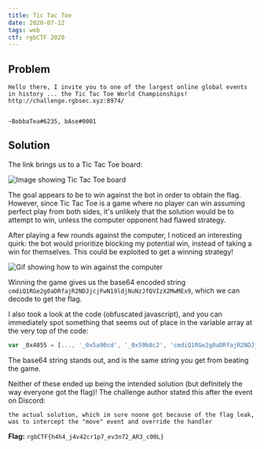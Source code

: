 ```yaml
---
title: Tic Tac Toe
date: 2020-07-12
tags: web
ctf: rgbCTF 2020
---
```

## Problem
```
Hello there, I invite you to one of the largest online global events in history ... the Tic Tac Toe World Championships!
http://challenge.rgbsec.xyz:8974/


~BobbaTea#6235, bAse#0001
```

## Solution
The link brings us to a Tic Tac Toe board:

![Image showing Tic Tac Toe board](files/TicTacToe.png)

The goal appears to be to win against the bot in order to obtain the flag. However, since Tic Tac Toe is a game where no player can win assuming perfect play from both sides, it's unlikely that the solution would be to attempt to win, unless the computer opponent had flawed strategy.

After playing a few rounds against the computer, I noticed an interesting quirk: the bot would prioritize blocking my potential win, instead of taking a win for themselves. This could be exploited to get a winning strategy!

![Gif showing how to win against the computer](files/TicTacToeWin.gif)

Winning the game gives us the base64 encoded string ```cmdiQ1RGe2g0aDRfajR2NDJjcjFwN19ldjNuNzJfQVIzX2MwMEx9```, which we can decode to get the flag.

I also took a look at the code (obfuscated javascript), and you can immediately spot something that seems out of place in the variable array at the very top of the code:

```js
var _0x4055 = [..., '_0x5a90cd', '_0x59b8c2', 'cmdiQ1RGe2g0aDRfajR2NDJjcjFwN19ldjNuNzJfQVIzX2MwMEx9', '_0x45df6f', '_0x3677a5', etc]
```

The base64 string stands out, and is the same string you get from beating the game.

Neither of these ended up being the intended solution (but definitely the way everyone got the flag)! The challenge author stated this after the event on Discord:

```
the actual solution, which im sure noone got because of the flag leak, was to intercept the "move" event and override the handler
```

**Flag:** ```rgbCTF{h4h4_j4v42cr1p7_ev3n72_AR3_c00L}```